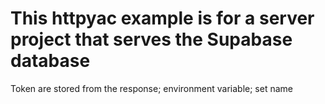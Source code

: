 # This httpyac example is for a server project that serves the Supabase database
Token are stored from the response; environment variable; set name
